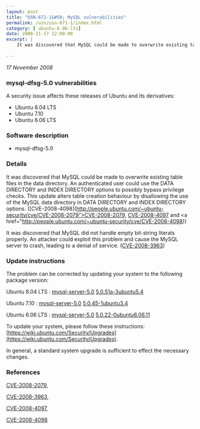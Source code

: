 ```yaml
---
layout: post
title: "USN-671-1&#58; MySQL vulnerabilities"
permalink: /usn/usn-671-1/index.html
category: [ ubuntu-6.06-lts]
date: 2008-11-17 12:00:00
excerpt: |
    It was discovered that MySQL could be made to overwrite existing table files in the data directory. An authenticated user could use the DATA DIRECTORY and INDEX DIRECTORY options to possibly bypass privilege checks. This update alters table creation behaviour by disallowing the use of the MySQL data directory in DATA DIRECTORY and INDEX DIRECTORY options. ([CVE-2008-4098](http://people.ubuntu.com/~ubuntu-security/cve/CVE-2008-2079">CVE-2008-2079</a>, <a href="http://people.ubuntu.com/~ubuntu-security/cve/CVE-2008-4097">CVE-2008-4097</a> and <a href="http://people.ubuntu.com/~ubuntu-security/cve/CVE-2008-4098))
    
--- 
```

 
 

*17 November 2008*

### mysql-dfsg-5.0 vulnerabilities

A security issue affects these releases of Ubuntu and its derivatives:

* Ubuntu 8.04 LTS
* Ubuntu 7.10
* Ubuntu 6.06 LTS

### Software description

* mysql-dfsg-5.0 

### Details

It was discovered that MySQL could be made to overwrite existing table files in the data directory. An authenticated user could use the DATA DIRECTORY and INDEX DIRECTORY options to possibly bypass privilege checks. This update alters table creation behaviour by disallowing the use of the MySQL data directory in DATA DIRECTORY and INDEX DIRECTORY options. ([CVE-2008-4098](http://people.ubuntu.com/~ubuntu-security/cve/CVE-2008-2079">CVE-2008-2079</a>, <a href="http://people.ubuntu.com/~ubuntu-security/cve/CVE-2008-4097">CVE-2008-4097</a> and <a href="http://people.ubuntu.com/~ubuntu-security/cve/CVE-2008-4098))

It was discovered that MySQL did not handle empty bit-string literals properly. An attacker could exploit this problem and cause the MySQL server to crash, leading to a denial of service. ([CVE-2008-3963](http://people.ubuntu.com/~ubuntu-security/cve/CVE-2008-3963)) 

### Update instructions

The problem can be corrected by updating your system to the following package version:

Ubuntu 8.04 LTS
 : [mysql-server-5.0](https://launchpad.net/ubuntu/+source/mysql-dfsg-5.0) <span> [5.0.51a-3ubuntu5.4](https://launchpad.net/ubuntu/+source/mysql-dfsg-5.0/5.0.51a-3ubuntu5.4) </span> 

Ubuntu 7.10
 : [mysql-server-5.0](https://launchpad.net/ubuntu/+source/mysql-dfsg-5.0) <span> [5.0.45-1ubuntu3.4](https://launchpad.net/ubuntu/+source/mysql-dfsg-5.0/5.0.45-1ubuntu3.4) </span> 

Ubuntu 6.06 LTS
 : [mysql-server-5.0](https://launchpad.net/ubuntu/+source/mysql-dfsg-5.0) <span> [5.0.22-0ubuntu6.06.11](https://launchpad.net/ubuntu/+source/mysql-dfsg-5.0/5.0.22-0ubuntu6.06.11) </span> 

To update your system, please follow these instructions: [https://wiki.ubuntu.com/Security/Upgrades](https://wiki.ubuntu.com/Security/Upgrades).

In general, a standard system upgrade is sufficient to effect the necessary changes. 

### References

 
 [CVE-2008-2079](http://people.ubuntu.com/~ubuntu-security/cve/CVE-2008-2079), 

 [CVE-2008-3963](http://people.ubuntu.com/~ubuntu-security/cve/CVE-2008-3963), 

 [CVE-2008-4097](http://people.ubuntu.com/~ubuntu-security/cve/CVE-2008-4097), 

 [CVE-2008-4098](http://people.ubuntu.com/~ubuntu-security/cve/CVE-2008-4098)
 

